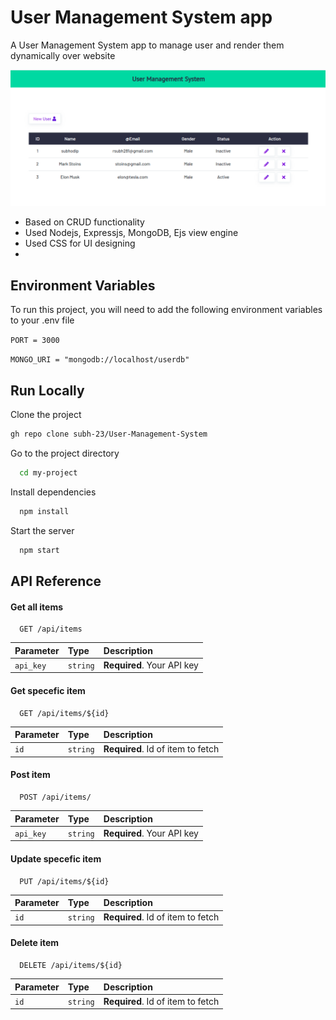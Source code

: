 
# User Management System app
A User Management System app to manage user and render them dynamically over website






<img src="demo.png"/> 

- Based on CRUD functionality
- Used Nodejs, Expressjs, MongoDB, Ejs view engine
- Used CSS for UI designing
- 
## Environment Variables

To run this project, you will need to add the following environment variables to your .env file

`PORT = 3000`

`MONGO_URI = "mongodb://localhost/userdb"`

## Run Locally

Clone the project

```bash
gh repo clone subh-23/User-Management-System
```

Go to the project directory

```bash
  cd my-project
```

Install dependencies

```bash
  npm install
```

Start the server

```bash
  npm start
```


## API Reference

#### Get all items

```http
  GET /api/items
```

| Parameter | Type     | Description                |
| :-------- | :------- | :------------------------- |
| `api_key` | `string` | **Required**. Your API key |

#### Get specefic item

```http
  GET /api/items/${id}
```

| Parameter | Type     | Description                       |
| :-------- | :------- | :-------------------------------- |
| `id`      | `string` | **Required**. Id of item to fetch |


#### Post item

```http
  POST /api/items/
```
| Parameter | Type     | Description                |
| :-------- | :------- | :------------------------- |
| `api_key` | `string` | **Required**. Your API key |

#### Update specefic item

```http
  PUT /api/items/${id}
```

| Parameter | Type     | Description                       |
| :-------- | :------- | :-------------------------------- |
| `id`      | `string` | **Required**. Id of item to fetch |

#### Delete item

```http
  DELETE /api/items/${id}
```

| Parameter | Type     | Description                       |
| :-------- | :------- | :-------------------------------- |
| `id`      | `string` | **Required**. Id of item to fetch |


